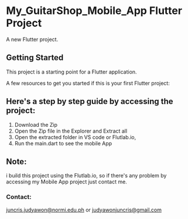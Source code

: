 # My_GuitarShop_Mobile_App Flutter Project
A new Flutter project.

## Getting Started
This project is a starting point for a Flutter application.

A few resources to get you started if this is your first Flutter project:
## Here's a step by step guide by accessing the project:
1. Download the Zip
2. Open the Zip file in the Explorer and Extract all
3. Open the extracted folder in VS code or Flutlab.io,
4. Run the main.dart to see the mobile App

## Note:
i build this project using the Flutlab.io, so if there's any problem by accessing my Mobile App project just contact me.
### Contact:
juncris.judyawon@normi.edu.ph or judyawonjuncris@gmail.com
